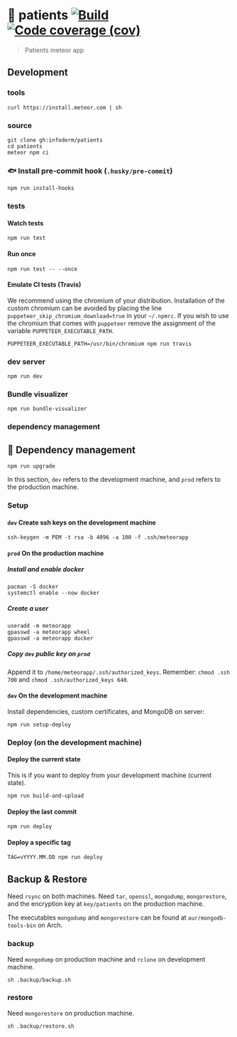 :face_with_thermometer: patients
[![Build](https://img.shields.io/travis/infoderm/patients/main.svg)](https://travis-ci.org/infoderm/patients/branches)
[![Code coverage (cov)](https://img.shields.io/codecov/c/gh/infoderm/patients/main.svg)](https://codecov.io/gh/infoderm/patients)
==

> Patients meteor app

## Development

### tools

    curl https://install.meteor.com | sh

### source

    git clone gh:infoderm/patients
    cd patients
    meteor npm ci

### :fish: Install pre-commit hook (`.husky/pre-commit`)

    npm run install-hooks

### tests

#### Watch tests

    npm run test

#### Run once

    npm run test -- --once

#### Emulate CI tests (Travis)
We recommend using the chromium of your distribution. Installation of the
custom chromium can be avoided by placing the line
`puppeteer_skip_chromium_download=true` in your `~/.npmrc`. If you wish to use
the chromium that comes with `puppeteer` remove the assignment of the variable
`PUPPETEER_EXECUTABLE_PATH`.

    PUPPETEER_EXECUTABLE_PATH=/usr/bin/chromium npm run travis

### dev server

    npm run dev

### Bundle visualizer

    npm run bundle-visualizer

### dependency management

## :gift: Dependency management

    npm run upgrade

In this section, `dev` refers to the development machine, and `prod` refers to
the production machine.

### Setup

#### `dev` Create ssh keys on the development machine

    ssh-keygen -m PEM -t rsa -b 4096 -a 100 -f .ssh/meteorapp

#### `prod` On the production machine

##### Install and enable docker

    pacman -S docker
    systemctl enable --now docker

##### Create a user

    useradd -m meteorapp
    gpasswd -a meteorapp wheel
    gpasswd -a meteorapp docker

##### Copy `dev` public key on `prod`

Append it to `/home/meteorapp/.ssh/authorized_keys`.
Remember: `chmod .ssh 700` and `chmod .ssh/authorized_keys 640`.

#### `dev` On the development machine
Install dependencies, custom certificates, and MongoDB on server:

    npm run setup-deploy

### Deploy (on the development machine)

#### Deploy the current state

This is if you want to deploy from your development machine (current state).

    npm run build-and-upload

#### Deploy the last commit

    npm run deploy

#### Deploy a specific tag

    TAG=vYYYY.MM.DD npm run deploy

## Backup & Restore

Need `rsync` on both machines.
Need `tar`, `openssl`, `mongodump`, `mongorestore`,
and the encryption key at `key/patients` on the production machine.

The executables `mongodump` and `mongorestore` can be found at `aur/mongodb-tools-bin` on Arch.

### backup

Need `mongodump` on production machine and `rclone` on development machine.

    sh .backup/backup.sh

### restore

Need `mongorestore` on production machine.

    sh .backup/restore.sh
